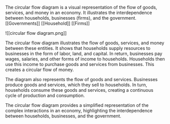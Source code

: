 The circular flow diagram is a visual representation of the flow of goods, services, and money in an economy. It illustrates the interdependence between households, businesses (firms), and the government.
[[Governments]]
[[Household]]
[[Firms]]

![[circular flow diagram.png]]

The circular flow diagram illustrates the flow of goods, services, and money between these entities. It shows that households supply resources to businesses in the form of labor, land, and capital. In return, businesses pay wages, salaries, and other forms of income to households. Households then use this income to purchase goods and services from businesses. This creates a circular flow of money.

The diagram also represents the flow of goods and services. Businesses produce goods and services, which they sell to households. In turn, households consume these goods and services, creating a continuous cycle of production and consumption.

The circular flow diagram provides a simplified representation of the complex interactions in an economy, highlighting the interdependence between households, businesses, and the government.